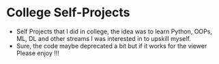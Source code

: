 # College Self-Projects
- Self Projects that I did in college, the idea was to learn Python, OOPs, ML, DL and other streams I was interested in to upskill myself.
- Sure, the code maybe deprecated a bit but if it works for the viewer Please enjoy !!!
